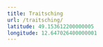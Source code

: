 ```yaml
---
title: Traitsching
url: /traitsching/
latitude: 49.153612200000005
longitude: 12.647026400000001
---
```


